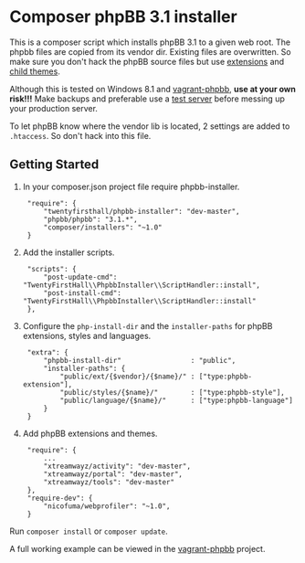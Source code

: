 # Composer phpBB 3.1 installer

This is a composer script which installs phpBB 3.1 to a given web root. The phpbb files are copied from its vendor dir. Existing files are overwritten. So make sure you don't hack the phpBB source files but use [extensions](https://wiki.phpbb.com/Category:Extensions) and [child themes](https://wiki.phpbb.com/Template_Inheritance_Changes_in_3.1).

Although this is tested on Windows 8.1 and [vagrant-phpbb](https://github.com/twentyfirsthall/vagrant-phpbb), **use at your own risk!!!** Make backups and preferable use a [test server](https://github.com/twentyfirsthall/vagrant-phpbb) before messing up your production server.

To let phpBB know where the vendor lib is located, 2 settings are added to ``.htaccess``. So don't hack into this file.

## Getting Started

1. In your composer.json project file require phpbb-installer.

        "require": {
            "twentyfirsthall/phpbb-installer": "dev-master",
            "phpbb/phpbb": "3.1.*",
            "composer/installers": "~1.0"
        }

2. Add the installer scripts.

        "scripts": {
            "post-update-cmd": "TwentyFirstHall\\PhpbbInstaller\\ScriptHandler::install",
            "post-install-cmd": "TwentyFirstHall\\PhpbbInstaller\\ScriptHandler::install"
        },

3. Configure the ``php-install-dir`` and the ``installer-paths`` for phpBB extensions, styles and languages.

        "extra": {
            "phpbb-install-dir"                 : "public",
            "installer-paths": {
                "public/ext/{$vendor}/{$name}/" : ["type:phpbb-extension"],
                "public/styles/{$name}/"        : ["type:phpbb-style"],
                "public/language/{$name}/"      : ["type:phpbb-language"]
            }
        }

4. Add phpBB extensions and themes.

        "require": {
            ...
            "xtreamwayz/activity": "dev-master",
            "xtreamwayz/portal": "dev-master",
            "xtreamwayz/tools": "dev-master"
        },
        "require-dev": {
            "nicofuma/webprofiler": "~1.0",
        }

Run ``composer install`` or ``composer update``.

A full working example can be viewed in the [vagrant-phpbb](https://github.com/twentyfirsthall/vagrant-phpbb) project.
